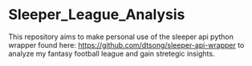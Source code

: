 # Sleeper_League_Analysis

This repository aims to make personal use of the sleeper api python wrapper found here: https://github.com/dtsong/sleeper-api-wrapper
to analyze my fantasy football league and gain stretegic insights.
